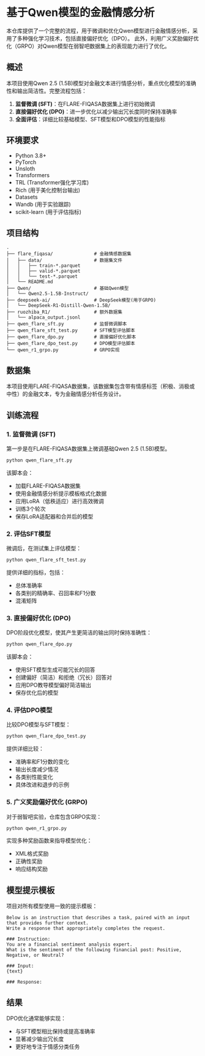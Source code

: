 # 基于Qwen模型的金融情感分析

本仓库提供了一个完整的流程，用于微调和优化Qwen模型进行金融情感分析，采用了多种强化学习技术，包括直接偏好优化（DPO）。
此外，利用广义奖励偏好优化（GRPO）对Qwen模型在弱智吧数据集上的表现能力进行了优化。

## 概述

本项目使用Qwen 2.5 (1.5B)模型对金融文本进行情感分析，重点优化模型的准确性和输出简洁性。完整流程包括：

1. **监督微调 (SFT)**：在FLARE-FIQASA数据集上进行初始微调
2. **直接偏好优化 (DPO)**：进一步优化以减少输出冗长度同时保持准确率
3. **全面评估**：详细比较基础模型、SFT模型和DPO模型的性能指标

## 环境要求

- Python 3.8+
- PyTorch
- Unsloth
- Transformers
- TRL (Transformer强化学习库)
- Rich (用于美化控制台输出)
- Datasets
- Wandb (用于实验跟踪)
- scikit-learn (用于评估指标)

## 项目结构

```
.
├── flare_fiqasa/               # 金融情感数据集
│   ├── data/                   # 数据集文件
│   │   ├── train-*.parquet
│   │   ├── valid-*.parquet
│   │   └── test-*.parquet
│   └── README.md
├── Qwen/                       # 基础Qwen模型
│   └── Qwen2.5-1.5B-Instruct/
├── deepseek-ai/                # DeepSeek模型(用于GRPO)
│   └── DeepSeek-R1-Distill-Qwen-1.5B/
├── ruozhiba_R1/                # 额外数据集
│   └── alpaca_output.jsonl
├── qwen_flare_sft.py           # 监督微调脚本
├── qwen_flare_sft_test.py      # SFT模型评估脚本
├── qwen_flare_dpo.py           # 直接偏好优化脚本
├── qwen_flare_dpo_test.py      # DPO模型评估脚本
└── qwen_r1_grpo.py             # GRPO实现
```

## 数据集

本项目使用FLARE-FIQASA数据集，该数据集包含带有情感标签（积极、消极或中性）的金融文本，专为金融情感分析任务设计。

## 训练流程

### 1. 监督微调 (SFT)

第一步是在FLARE-FIQASA数据集上微调基础Qwen 2.5 (1.5B)模型。

```bash
python qwen_flare_sft.py
```

该脚本会：
- 加载FLARE-FIQASA数据集
- 使用金融情感分析提示模板格式化数据
- 应用LoRA（低秩适应）进行高效微调
- 训练3个轮次
- 保存LoRA适配器和合并后的模型

### 2. 评估SFT模型

微调后，在测试集上评估模型：

```bash
python qwen_flare_sft_test.py
```

提供详细的指标，包括：
- 总体准确率
- 各类别的精确率、召回率和F1分数
- 混淆矩阵

### 3. 直接偏好优化 (DPO)

DPO阶段优化模型，使其产生更简洁的输出同时保持准确性：

```bash
python qwen_flare_dpo.py
```

该脚本会：
- 使用SFT模型生成可能冗长的回答
- 创建偏好（简洁）和拒绝（冗长）回答对
- 应用DPO教导模型偏好简洁输出
- 保存优化后的模型

### 4. 评估DPO模型

比较DPO模型与SFT模型：

```bash
python qwen_flare_dpo_test.py
```

提供详细比较：
- 准确率和F1分数的变化
- 输出长度减少情况
- 各类别性能变化
- 具体改进和退步的示例

### 5. 广义奖励偏好优化 (GRPO)

对于弱智吧实验，仓库包含GRPO实现：

```bash
python qwen_r1_grpo.py
```

实现多种奖励函数来指导模型优化：
- XML格式奖励
- 正确性奖励
- 响应结构奖励

## 模型提示模板

项目对所有模型使用一致的提示模板：

```
Below is an instruction that describes a task, paired with an input that provides further context. 
Write a response that appropriately completes the request.

### Instruction:
You are a financial sentiment analysis expert. 
What is the sentiment of the following financial post: Positive, Negative, or Neutral?

### Input:
{text}

### Response:
```

## 结果

DPO优化通常能够实现：
- 与SFT模型相比保持或提高准确率
- 显著减少输出冗长度
- 更好地专注于情感分类任务
